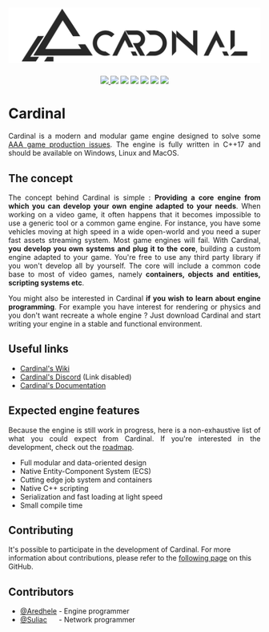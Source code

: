 # ![Cardinal](https://raw.githubusercontent.com/Aredhele/Cardinal/master/Docs/Visual/Banner.png)

<p align="center">
  <a href="https://discordapp.com/invite/none">
    <img src="https://img.shields.io/discord/554267137183842324.svg?style=flat-square&logo=discord">
  </a>
  <img src="https://img.shields.io/github/stars/Aredhele/Cardinal.svg?label=stars&style=flat-square"/>
  <img src="https://img.shields.io/github/contributors/Aredhele/Cardinal.svg?style=flat-square"/>
  <img src="https://img.shields.io/github/followers/Aredhele.svg?style=flat-square"/>
  <img src="https://img.shields.io/github/downloads/Aredhele/Cardinal/total.svg?style=flat-square"/>
  <img src="https://img.shields.io/github/languages/code-size/Aredhele/Cardinal.svg?style=flat-square"/>
  <img src="https://img.shields.io/codacy/grade/ad9840040e224ca1892747c6b6e74a48.svg?style=flat-square&logo=codacy"/>
</p>

# Cardinal

<p align="justify">
Cardinal is a modern and modular game engine designed to solve some <a href="wip">AAA game production issues</a>. 
The engine is fully written in C++17 and should be available on Windows, Linux and MacOS.
</p>

## The concept

<p align="justify">
The concept behind Cardinal is simple : <b>Providing a core engine from which you can develop your own engine adapted to your needs</b>. When working on a video game, it often happens that it becomes impossible to use a generic tool or a common game engine. For instance, you have some vehicles moving at high speed in a wide open-world and you need a super fast assets streaming system. Most game engines will fail. With Cardinal, <b>you develop you own systems and plug it to the core</b>, building a custom engine adapted to your game. You're free to use any third party library if you won't develop all by yourself. The core will include a common code base to most of video games, namely <b>containers, objects and entities, scripting systems etc</b>.
</p>

<p align="justify">
  You might also be interested in Cardinal <b>if you wish to learn about engine programming</b>. For example you have interest for rendering or physics and you don't want recreate a whole engine ? Just download Cardinal and start writing your engine in a stable and functional environment.
</p>

## Useful links

* [Cardinal's Wiki](wip)
* [Cardinal's Discord](https://discordapp.com/invite/none) (Link disabled)
* [Cardinal's Documentation](wip)

## Expected engine features

<p align="justify">
Because the engine is still work in progress, here is a non-exhaustive list of what you could expect from Cardinal.
If you're interested in the development, check out the <a href="wip">roadmap</a>. 
</p>

* Full modular and data-oriented design
* Native Entity-Component System (ECS)
* Cutting edge job system and containers
* Native C++ scripting 
* Serialization and fast loading at light speed
* Small compile time

## Contributing

It's possible to participate in the development of Cardinal. For more information about contributions, please refer to the [following page](https://github.com/Aredhele/Cardinal/blob/master/Docs/Contributing/Contributing.md) on this GitHub.

## Contributors

<ul>
  <li> <a href="https://github.com/Aredhele">@Aredhele</a> - Engine programmer</li>
  <li> <a href="https://github.com/Suliac">@Suliac</a>&nbsp;&nbsp;&nbsp;&nbsp;&nbsp; - Network programmer</li>
</ul> 
